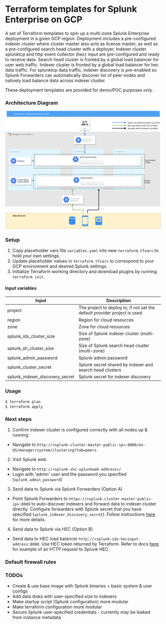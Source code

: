 # Terraform templates for Splunk Enterprise on GCP

A set of Terraform templates to spin up a multi-zone Splunk Enterprise deployment in a given GCP region. Deployment includes a pre-configured indexer cluster where cluster master also acts as license master, as well as a pre-configured search head cluster with a deployer. Indexer cluster splunktcp and http event collector (hec) input are pre-configured and ready to receive data. Search head cluster is fronted by a global load balancer for user web traffic. Indexer cluster is fronted by a global load balancer for hec data traffic. For splunktcp data traffic, indexer discovery is pre-enabled so Splunk Forwarders can automatically discover list of peer nodes and natively load balance data across indexer cluster.

These deployment templates are provided for demo/POC purposes only.

### Architecture Diagram

![Architecture Diagram of Splunk Enterprise on GCP](./splunk-on-gcp-diagram.png)


### Setup

1. Copy placeholder vars file `variables.yaml` into new `terraform.tfvars` to hold your own settings.
2. Update placeholder values in `terraform.tfvars` to correspond to your GCP environment and desired Splunk settings.
3. Initialize Terraform working directory and download plugins by running `terraform init`.

#### Input variables

Input | Description 
--- | ---
project | The project to deploy to, if not set the default provider project is used
region | Region for cloud resources
zone | Zone for cloud resources
splunk_idx_cluster_size | Size of Splunk indexer cluster (multi-zone)
splunk_sh_cluster_size | Size of Splunk search head cluster (multi-zone)
splunk_admin_password | Splunk admin password
splunk_cluster_secret | Splunk secret shared by indexer and search head clusters
splunk_indexer_discovery_secret | Splunk secret for indexer discovery

### Usage

```shell
$ terraform plan
$ terraform apply
```
### Next steps

1. Confirm indexer cluster is configured correctly with all nodes up & running:
  * Navigate to `http://<splunk-cluster-master-public-ip>:8000/en-US/manager/system/clustering?tab=peers`

2. Visit Splunk web
  * Navigate to `http://<splunk-shc-splunkweb-address>/`
  * Login with 'admin' user and the password you specified (`splunk_admin_password`)

3. Send data to Splunk via Splunk Forwarders (Option A)
  * Point Splunk Forwarders to `https://<splunk-cluster-master-public-ip>:8089` to auto-discover indexers and forward data to indexer cluster directly. Configure forwarders with Splunk secret that you have specified (`splunk_indexer_discovery_secret`). Follow instructions [here](https://docs.splunk.com/Documentation/Splunk/7.2.6/Indexer/indexerdiscovery#3._Configure_the_forwarders) for more details.
 
4. Send data to Splunk via HEC (Option B)
  * Send data to HEC load balancer `http://<splunk-idx-hecinput-address:8080`. Use HEC token returned by Terraform. Refer to docs [here](https://docs.splunk.com/Documentation/Splunk/7.2.6/Data/UsetheHTTPEventCollector#Example_of_sending_data_to_HEC_with_an_HTTP_request) for example of an HTTP request to Splunk HEC.

### Default firewall rules


### TODOs

* Create & use base image with Splunk binaries + basic system & user configs
* Add data disks with user-specified size to indexers
* Make startup script (Splunk configuration) more modular
* Make terraform configuration more modular
* Secure Splunk user-specified credentials - currently may be leaked from instance metadata
